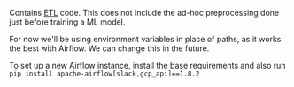 Contains [ETL](http://datawarehouse4u.info/ETL-process.html) code. This
does not include the ad-hoc preprocessing done just before training a
ML model.

For now we'll be using environment variables in place of paths,
as it works the best with Airflow. We can change this in the future.

To set up a new Airflow instance, install the base requirements
and also run `pip install apache-airflow[slack,gcp_api]==1.8.2`